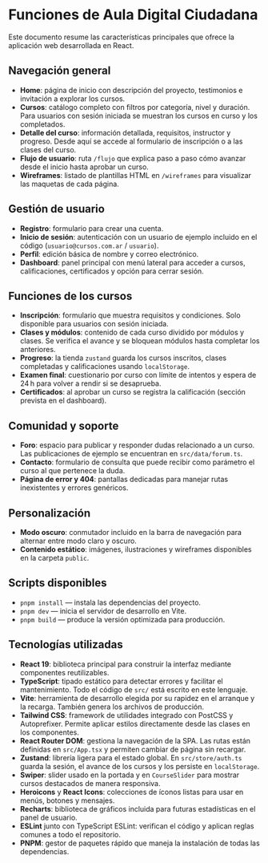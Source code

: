 # Funciones de Aula Digital Ciudadana

Este documento resume las características principales que ofrece la aplicación web desarrollada en React.

## Navegación general
- **Home**: página de inicio con descripción del proyecto, testimonios e invitación a explorar los cursos.
- **Cursos**: catálogo completo con filtros por categoría, nivel y duración. Para usuarios con sesión iniciada se muestran los cursos en curso y los completados.
- **Detalle del curso**: información detallada, requisitos, instructor y progreso. Desde aquí se accede al formulario de inscripción o a las clases del curso.
- **Flujo de usuario**: ruta `/flujo` que explica paso a paso cómo avanzar desde el inicio hasta aprobar un curso.
- **Wireframes**: listado de plantillas HTML en `/wireframes` para visualizar las maquetas de cada página.

## Gestión de usuario
- **Registro**: formulario para crear una cuenta.
- **Inicio de sesión**: autenticación con un usuario de ejemplo incluido en el código (`usuario@cursos.com.ar` / `usuario`).
- **Perfil**: edición básica de nombre y correo electrónico.
- **Dashboard**: panel principal con menú lateral para acceder a cursos, calificaciones, certificados y opción para cerrar sesión.

## Funciones de los cursos
- **Inscripción**: formulario que muestra requisitos y condiciones. Solo disponible para usuarios con sesión iniciada.
- **Clases y módulos**: contenido de cada curso dividido por módulos y clases. Se verifica el avance y se bloquean módulos hasta completar los anteriores.
- **Progreso**: la tienda `zustand` guarda los cursos inscritos, clases completadas y calificaciones usando `localStorage`.
- **Examen final**: cuestionario por curso con límite de intentos y espera de 24 h para volver a rendir si se desaprueba.
- **Certificados**: al aprobar un curso se registra la calificación (sección prevista en el dashboard).

## Comunidad y soporte
- **Foro**: espacio para publicar y responder dudas relacionado a un curso. Las publicaciones de ejemplo se encuentran en `src/data/forum.ts`.
- **Contacto**: formulario de consulta que puede recibir como parámetro el curso al que pertenece la duda.
- **Página de error y 404**: pantallas dedicadas para manejar rutas inexistentes y errores genéricos.

## Personalización
- **Modo oscuro**: conmutador incluido en la barra de navegación para alternar entre modo claro y oscuro.
- **Contenido estático**: imágenes, ilustraciones y wireframes disponibles en la carpeta `public`.

## Scripts disponibles
- `pnpm install` — instala las dependencias del proyecto.
- `pnpm dev` — inicia el servidor de desarrollo en Vite.
- `pnpm build` — produce la versión optimizada para producción.

## Tecnologías utilizadas

- **React 19**: biblioteca principal para construir la interfaz mediante
  componentes reutilizables.
- **TypeScript**: tipado estático para detectar errores y facilitar el
  mantenimiento. Todo el código de `src/` está escrito en este lenguaje.
- **Vite**: herramienta de desarrollo elegida por su rapidez en el arranque
  y la recarga. También genera los archivos de producción.
- **Tailwind CSS**: framework de utilidades integrado con PostCSS y
  Autoprefixer. Permite aplicar estilos directamente desde las clases en los
  componentes.
- **React Router DOM**: gestiona la navegación de la SPA. Las rutas están
  definidas en `src/App.tsx` y permiten cambiar de página sin recargar.
- **Zustand**: librería ligera para el estado global. En `src/store/auth.ts`
  guarda la sesión, el avance de los cursos y los persiste en `localStorage`.
- **Swiper**: slider usado en la portada y en `CourseSlider` para mostrar
  cursos destacados de manera responsiva.
- **Heroicons** y **React Icons**: colecciones de íconos listas para usar en
  menús, botones y mensajes.
- **Recharts**: biblioteca de gráficos incluida para futuras estadísticas en el
  panel de usuario.
- **ESLint** junto con TypeScript ESLint: verifican el código y aplican reglas
  comunes a todo el repositorio.
- **PNPM**: gestor de paquetes rápido que maneja la instalación de todas las
  dependencias.


